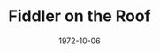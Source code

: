 ---
title: Fiddler on the Roof
date: 1972-10-06
closing_date: 1972-10-21
layout: productions
playbill:
Theatre: Theatre Jacksonville
Venue: Little Theatre
cast:
- Tevye: Arthur Gutman
- Golde: Gertrude Moller
- Tzeitel: Sara Jo Weir
- Hodel: Susan Sexton
- Chava: Kathy Loew
- Shprintze: Monique Field
- Bielke: Betsy Frank
- Yente: Sheila Jacobson
- Motel: Randy Weedman
- Perchik: Dick Browdy
- Lazar Wolf: Rion Carswell
- Mordcha: Jim Shaw
- Rabbi: Brent Turbow
- Mendel: Leonard Alterman
- Avrahm: Sy Adel
- Nachum: Murray Joselson
- Grandma Tzeitel: Ellen Frank
- Fruma-Sarah: Karen Armel
- Yussell: Paul Vasvari
- Shaindel: Peggy Cone
- Constable: Norman Howard
- Fyedka: Don Powell
- Sasha: Pete Peterson
- The Fiddler: Gil Gimbel
- Villager:
  - Shirley Cooke
  - Brian Cooke
  - John Cooke
  - Coleman Hawk
  - Selma Hazouri
  - Rachel Joselson
  - Jon Kramerick
  - Harriet McPherson
  - Barbara Stillson
  - David Talmage
  - Kathy Wegant
  - Maggie Winstead
crew:
- Director: Robert Knowles
- Musical Director: Rosalind McCall
- Scene Design: Hal Henderson
- Choreographer: Richard Lyle
- Stage Manager: Marshall Grauer
- Assistant Stage Manager:
  - Gert Berman
  - Terry McIntire
- Stage Crew:
  - Wayne Wofford
  - Head Grip
  - Brian Cooke
  - Bert Covert
  - Eddie Dyal
  - John Eichenlaub
  - Jean Mortensen
  - David Stillson
  - Dwight Stillson
- Properties:
  - Margaret Winstead
  - Laurie Kaden
  - Betty Kessing
  - Mary Ann Perry
- Costumes: Mary Coyle
- Make-up:
  - Norman Howard
  - Marshall Grauer
- Publicity: Rose Ella Feagin
- Box Office:
  - Esta Rosenson
  - Pat Somers
orchestra:
external_links:
---